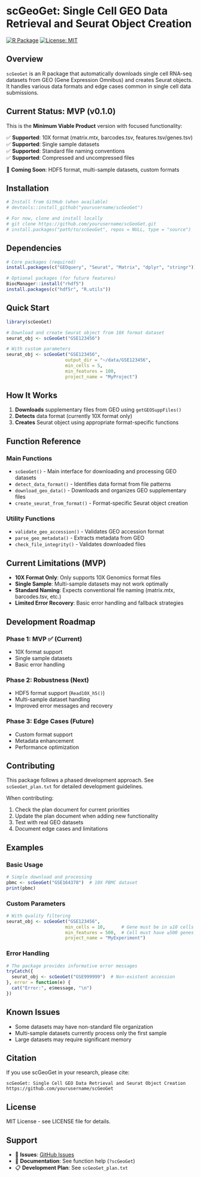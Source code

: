 # scGeoGet: Single Cell GEO Data Retrieval and Seurat Object Creation

[![R Package](https://img.shields.io/badge/R%20Package-v0.1.0-blue.svg)](https://github.com/yourusername/scGeoGet)
[![License: MIT](https://img.shields.io/badge/License-MIT-yellow.svg)](https://opensource.org/licenses/MIT)

## Overview

`scGeoGet` is an R package that automatically downloads single cell RNA-seq datasets from GEO (Gene Expression Omnibus) and creates Seurat objects. It handles various data formats and edge cases common in single cell data submissions.

## Current Status: MVP (v0.1.0)

This is the **Minimum Viable Product** version with focused functionality:

✅ **Supported**: 10X format (matrix.mtx, barcodes.tsv, features.tsv/genes.tsv)  
✅ **Supported**: Single sample datasets  
✅ **Supported**: Standard file naming conventions  
✅ **Supported**: Compressed and uncompressed files  

🚧 **Coming Soon**: HDF5 format, multi-sample datasets, custom formats

## Installation

```r
# Install from GitHub (when available)
# devtools::install_github("yourusername/scGeoGet")

# For now, clone and install locally
# git clone https://github.com/yourusername/scGeoGet.git
# install.packages("path/to/scGeoGet", repos = NULL, type = "source")
```

## Dependencies

```r
# Core packages (required)
install.packages(c("GEOquery", "Seurat", "Matrix", "dplyr", "stringr"))

# Optional packages (for future features)
BiocManager::install("rhdf5")
install.packages(c("hdf5r", "R.utils"))
```

## Quick Start

```r
library(scGeoGet)

# Download and create Seurat object from 10X format dataset
seurat_obj <- scGeoGet("GSE123456")

# With custom parameters
seurat_obj <- scGeoGet("GSE123456", 
                      output_dir = "~/data/GSE123456",
                      min_cells = 5,
                      min_features = 100,
                      project_name = "MyProject")
```

## How It Works

1. **Downloads** supplementary files from GEO using `getGEOSuppFiles()`
2. **Detects** data format (currently 10X format only)
3. **Creates** Seurat object using appropriate format-specific functions

## Function Reference

### Main Functions

- `scGeoGet()` - Main interface for downloading and processing GEO datasets
- `detect_data_format()` - Identifies data format from file patterns  
- `download_geo_data()` - Downloads and organizes GEO supplementary files
- `create_seurat_from_format()` - Format-specific Seurat object creation

### Utility Functions

- `validate_geo_accession()` - Validates GEO accession format
- `parse_geo_metadata()` - Extracts metadata from GEO
- `check_file_integrity()` - Validates downloaded files

## Current Limitations (MVP)

- **10X Format Only**: Only supports 10X Genomics format files
- **Single Sample**: Multi-sample datasets may not work optimally
- **Standard Naming**: Expects conventional file naming (matrix.mtx, barcodes.tsv, etc.)
- **Limited Error Recovery**: Basic error handling and fallback strategies

## Development Roadmap

### Phase 1: MVP ✅ (Current)
- 10X format support
- Single sample datasets
- Basic error handling

### Phase 2: Robustness (Next)
- HDF5 format support (`Read10X_h5()`)
- Multi-sample dataset handling
- Improved error messages and recovery

### Phase 3: Edge Cases (Future)
- Custom format support
- Metadata enhancement
- Performance optimization

## Contributing

This package follows a phased development approach. See `scGeoGet_plan.txt` for detailed development guidelines.

When contributing:
1. Check the plan document for current priorities
2. Update the plan document when adding new functionality
3. Test with real GEO datasets
4. Document edge cases and limitations

## Examples

### Basic Usage

```r
# Simple download and processing
pbmc <- scGeoGet("GSE164378")  # 10X PBMC dataset
print(pbmc)
```

### Custom Parameters

```r
# With quality filtering
seurat_obj <- scGeoGet("GSE123456",
                      min_cells = 10,      # Gene must be in ≥10 cells
                      min_features = 500,  # Cell must have ≥500 genes
                      project_name = "MyExperiment")
```

### Error Handling

```r
# The package provides informative error messages
tryCatch({
  seurat_obj <- scGeoGet("GSE999999")  # Non-existent accession
}, error = function(e) {
  cat("Error:", e$message, "\n")
})
```

## Known Issues

- Some datasets may have non-standard file organization
- Multi-sample datasets currently process only the first sample
- Large datasets may require significant memory

## Citation

If you use scGeoGet in your research, please cite:

```
scGeoGet: Single Cell GEO Data Retrieval and Seurat Object Creation
https://github.com/yourusername/scGeoGet
```

## License

MIT License - see LICENSE file for details.

## Support

- 📁 **Issues**: [GitHub Issues](https://github.com/yourusername/scGeoGet/issues)
- 📖 **Documentation**: See function help (`?scGeoGet`)
- 📋 **Development Plan**: See `scGeoGet_plan.txt`
